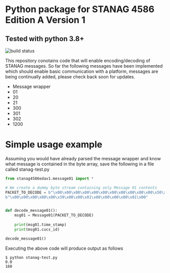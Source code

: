 # Python package for STANAG 4586 Edition A Version 1
## Tested with python 3.8+

![build status](https://travis-ci.com/faisalthaheem/python-stanag-4586-EDA-v1.svg?branch=main)

This repository conotains code that will enable encoding/decoding of STANAG messages.
So far the following messages have been implemented which should enable basic communication with a platform, messages are being continually added, please check back soon for updates.
- Message wrapper
- 01
- 20
- 21
- 300
- 301
- 302
- 1200

# Simple usage example
Assuming you would have already parsed the message wrapper and know what message is contained in the byte array, save the following in a file called stanag-test.py

```python
from stanag4586edav1.message01 import *

# We create a dummy byte stream containing only Message 01 contents
PACKET_TO_DECODE = b"\x00\x00\x00\x00\x00\x00\x00\x00\x00\x00\x00\x50\x00\x00\x00\xA0\x00\x00\x00\x00" \
b"\x00\x00\x00\x00\x00\x39\x00\x00\x01\x00\x00\x00\x00\x01\x00"


def decode_message01():
    msg01 = Message01(PACKET_TO_DECODE)
    
    print(msg01.time_stamp)
    print(msg01.cucs_id)

decode_message01()
```

Executing the above code will produce output as follows

```shell
$ python stanag-test.py
0.0
160

```
